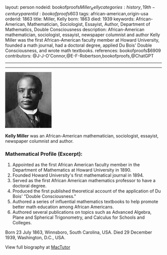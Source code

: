 layout: person
nodeid: bookofproofs$Miller_Kelly
categories: history,19th-century
parentid: bookofproofs$603
tags: african-american,origin-usa
orderid: 1863
title: Miller, Kelly
born: 1863
died: 1939
keywords: African-American, Mathematician, Sociologist, Essayist, Author, Department of Mathematics, Double Consciousness
description: African-American mathematician, sociologist, essayist, newspaper columnist and author Kelly Miller was the first African-American faculty member at Howard University, founded a math journal, had a doctoral degree, applied Du Bois' Double Consciousness, and wrote math textbooks.
references: bookofproofs$6909
contributors: @J-J-O'Connor,@E-F-Robertson,bookofproofs,@ChatGPT

---



---

![Miller_Kelly.jpg](https://github.com/bookofproofs/bookofproofs.github.io/blob/main/_sources/_assets/images/portraits/Miller_Kelly.jpg?raw=true)

**Kelly Miller** was an African-American mathematician, sociologist, essayist, newspaper columnist and author.

### Mathematical Profile (Excerpt):
1. Appointed as the first African American faculty member in the Department of Mathematics at Howard University in 1890.
2. Founded Howard University's first mathematical journal in 1894.
3. Served as the first African American mathematics professor to have a doctoral degree.
4. Produced the first published theoretical account of the application of Du Bois' "Double Consciousness." 
5. Authored a series of influential mathematics textbooks to help promote better math education among African Americans.
6. Authored several publications on topics such as Advanced Algebra, Plane and Spherical Trigonometry, and Calculus for Schools and Colleges.

Born 23 July 1863, Winnsboro, South Carolina, USA. Died 29 December 1939, Washington, D.C., USA.

View full biography at [MacTutor](https://mathshistory.st-andrews.ac.uk/Biographies/Miller_Kelly/)
